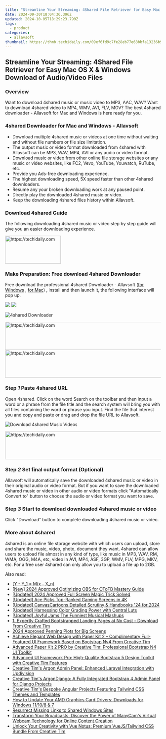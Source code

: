 ```yaml
---
title: "Streamline Your Streaming: 4Shared File Retriever for Easy Mac OS X & Windows Download of Audio/Video Files"
date: 2024-09-30T18:04:36.396Z
updated: 2024-10-05T18:29:23.799Z
tags:
  - product
categories:
  - allavsoft
thumbnail: https://thmb.techidaily.com/09ef6fd9c7fe28eb77e63bbfa13236b988e850bf98e48829cdc79a65c4caf17b.jpg
---
```


## Streamline Your Streaming: 4Shared File Retriever for Easy Mac OS X & Windows Download of Audio/Video Files

### Overview

Want to download 4shared music or music video to MP3, AAC, WAV? Want to download 4shared video to MP4, WMV, AVI, FLV, MOV? The best 4shared downloader - Allavsoft for Mac and Windows is here ready for you.

### 4shared Downloader for Mac and Windows - Allavsoft

* Download multiple 4shared music or videos at one time without waiting and without file numbers or file size limitation.
* The output music or video format downloaded from 4shared with Allavsoft can be MP3, WAV, MP4, AVI or any audio or video format.
* Download music or video from other online file storage websites or any music or video websites, like FC2, Vevo, YouTube, Youwatch, RuTube, etc.
* Provide you Ads-free downloading experience.
* The highest downloading speed, 5X speed faster than other 4shared downloaders.
* Resume any your broken downloading work at any paused point.
* Directly play the downloaded 4shared music or video.
* Keep the downloading 4shared files history within Allavsoft.

### Download 4shared Guide

The following downloading 4shared music or video step by step guide will give you an easier downloading experience.

<!-- affiliate ads begin -->
<a href="https://aligracehair.sjv.io/c/5597632/2135397/19272" target="_top" id="2135397">
  <img src="//a.impactradius-go.com/display-ad/19272-2135397" border="0" alt="https://techidaily.com" width="180" height="90"/>
</a>
<img height="0" width="0" src="https://aligracehair.sjv.io/i/5597632/2135397/19272" style="position:absolute;visibility:hidden;" border="0" />
<!-- affiliate ads end -->

### Make Preparation: Free download 4shared Downloader

Free download the professional 4shared Downloader - Allavsoft ([for Windows](https://tools.techidaily.com/allavsoft/products/) , [for Mac](https://tools.techidaily.com/allavsoft/products/)) , install and then launch it, the following interface will pop up.

[![](https://www.allavsoft.com/how-to/../images/how-to/free-download-win.jpg)](https://tools.techidaily.com/allavsoft/products/) [![](https://www.allavsoft.com/how-to/../images/how-to/free-download-mac.jpg)](https://tools.techidaily.com/allavsoft/products/)

![4shared Downloader](https://www.allavsoft.com/how-to/../images/allavsoft/screen-shot-600.jpg)

<!-- affiliate ads begin -->
<a href="https://unicoeye.pxf.io/c/5597632/2134493/18498" target="_top" id="2134493">
  <img src="//a.impactradius-go.com/display-ad/18498-2134493" border="0" alt="https://techidaily.com" width="728" height="90"/>
</a>
<img height="0" width="0" src="https://unicoeye.pxf.io/i/5597632/2134493/18498" style="position:absolute;visibility:hidden;" border="0" />
<!-- affiliate ads end -->

<!-- affiliate ads begin -->
<a href="https://appsumo.8odi.net/c/5597632/2105859/7443" target="_top" id="2105859">
  <img src="//a.impactradius-go.com/display-ad/7443-2105859" border="0" alt="https://techidaily.com" width="728" height="90"/>
</a>
<img height="0" width="0" src="https://appsumo.8odi.net/i/5597632/2105859/7443" style="position:absolute;visibility:hidden;" border="0" />
<!-- affiliate ads end -->

### Step _1_ Paste 4shared URL

Open 4shared. Click on the word Search on the toolbar and then input a word or a phrase from the file title and the search system will bring you with all files containing the word or phrase you input. Find the file that interest you and copy and paste or drag and drop the file URL to Allavsoft.

![Download 4shared Music Videos](https://www.allavsoft.com/how-to/../images/how-to/download-jibjab-videos/download-jibjab-videos.jpg)

<!-- affiliate ads begin -->
<a href="https://aligracehair.sjv.io/c/5597632/1902324/19272" target="_top" id="1902324">
  <img src="//a.impactradius-go.com/display-ad/19272-1902324" border="0" alt="https://techidaily.com" width="728" height="90"/>
</a>
<img height="0" width="0" src="https://aligracehair.sjv.io/i/5597632/1902324/19272" style="position:absolute;visibility:hidden;" border="0" />
<!-- affiliate ads end -->

### Step _2_ Set final output format (Optional)

Allavsoft will automatically save the downloaded 4shared music or video in their original audio or video format. But if you want to save the downloaded 4shared music or video in other audio or video formats click "Automatically Convert to" button to choose the audio or video format you want to save.

### Step _3_ Start to download downloaded 4shared music or video

Click "Download" button to complete downloading 4shared music or video.

### More about 4shared

4shared is an online file storage website with which users can upload, store and share the music, video, photo, document they want. 4shared can allow users to upload file almost in any kind of type, like music in MP3, WAV, RM, WMA, OGG, M4A, etc, video in AVI, MP4, ASF, 3GP, WMV, FLV, MPG, MKV, etc. For a free user 4shared can only allow you to upload a file up to 2GB.

<ins class="adsbygoogle"
     style="display:block"
     data-ad-format="autorelaxed"
     data-ad-client="ca-pub-7571918770474297"
     data-ad-slot="1223367746"></ins>

<ins class="adsbygoogle"
     style="display:block"
     data-ad-client="ca-pub-7571918770474297"
     data-ad-slot="8358498916"
     data-ad-format="auto"
     data-full-width-responsive="true"></ins>

<span class="atpl-alsoreadstyle">Also read:</span>
<div><ul>
<li><a href="https://win-popular.techidaily.com/y-y1-mx-xn/"><u> [Y - Y_1 = M(x - X_n) </u></a></li>
<li><a href="https://visual-screen-recording.techidaily.com/new-2024-approved-optimizing-obs-for-otofb-mastery-guide/"><u>[New] 2024 Approved Optimizing OBS for OToFB Mastery Guide</u></a></li>
<li><a href="https://video-screen-grab.techidaily.com/updated-2024-approved-full-screen-magic-trick-solved/"><u>[Updated] 2024 Approved Full Screen Magic Trick Solved</u></a></li>
<li><a href="https://vp-tips.techidaily.com/updated-ace-picks-top-ranked-gaming-screens-in-4k/"><u>[Updated] Ace Picks Top-Ranked Gaming Screens in 4K</u></a></li>
<li><a href="https://fox-http.techidaily.com/updated-canvascartoons-detailed-scrutiny-and-handbooks-24-for-2024/"><u>[Updated] CanvasCartoons Detailed Scrutiny & Handbooks '24 for 2024</u></a></li>
<li><a href="https://some-techniques.techidaily.com/updated-harnessing-color-grading-power-with-central-luts/"><u>[Updated] Harnessing Color Grading Power with Central Luts</u></a></li>
<li><a href="https://youtube-tips.techidaily.com/ed-joyful-jams-the-funniest-musical-mashups/"><u>[Updated] Joyful Jams The Funniest Musical Mashups</u></a></li>
<li><a href="https://win-popular.techidaily.com/1-expertly-crafted-bootstrapped-landing-pages-at-no-cost-download-from-creative-tim/"><u>1. Expertly Crafted Bootstrapped Landing Pages at No Cost - Download From Creative Tim</u></a></li>
<li><a href="https://extra-approaches.techidaily.com/2024-approved-penning-plots-for-big-screens/"><u>2024 Approved Penning Plots for Big Screens</u></a></li>
<li><a href="https://win-popular.techidaily.com/achieve-elegant-web-design-with-paper-kit-2-complimentary-full-featured-ui-framework-based-on-bootstrap-nv4-from-creative-tim/"><u>Achieve Elegant Web Design with Paper Kit 2 – Complimentary Full-Featured UI Framework Based on Bootstrap Nv4 From Creative Tim</u></a></li>
<li><a href="https://win-popular.techidaily.com/advanced-paper-kit-2-pro-by-creative-tim-professional-bootstrap-n4-ui-toolkit/"><u>Advanced Paper Kit 2 PRO by Creative Tim: Professional Bootstrap N4 UI Toolkit</u></a></li>
<li><a href="https://win-popular.techidaily.com/advanced-ui-framework-pro-high-quality-bootstrap-5-design-toolkit-with-creative-tim-features/"><u>Advanced UI Framework Pro: High-Quality Bootstrap 5 Design Toolkit with Creative Tim Features</u></a></li>
<li><a href="https://win-popular.techidaily.com/creative-tims-argon-admin-panel-enhanced-laravel-integration-with-updivision/"><u>Creative Tim's Argon Admin Panel: Enhanced Laravel Integration with Updivision</u></a></li>
<li><a href="https://win-popular.techidaily.com/creative-tims-argondjango-a-fully-integrated-bootstrap-4-admin-panel-for-django-projects/"><u>Creative Tim's ArgonDjango: A Fully Integrated Bootstrap 4 Admin Panel for Django Projects</u></a></li>
<li><a href="https://win-popular.techidaily.com/creative-tims-bespoke-angular-projects-featuring-tailwind-css-themes-and-templates/"><u>Creative Tim's Bespoke Angular Projects Featuring Tailwind CSS Themes and Templates</u></a></li>
<li><a href="https://hardware-updates.techidaily.com/how-to-update-your-amd-graphics-card-drivers-downloads-for-windows-11108-and-7/"><u>How to Update Your AMD Graphics Card Drivers: Downloads for Windows 11/10/8 & 7</u></a></li>
<li><a href="https://win11.techidaily.com/resurrect-missing-links-to-shared-windows-sites/"><u>Resurrect Missing Links to Shared Windows Sites</u></a></li>
<li><a href="https://discover-docs.techidaily.com/transform-your-broadcasts-discover-the-power-of-manycams-virtual-webcam-technology-for-online-content-creation/"><u>Transform Your Broadcasts: Discover the Power of ManyCam's Virtual Webcam Technology for Online Content Creation</u></a></li>
<li><a href="https://win-popular.techidaily.com/unlock-your-creativity-with-vue-notus-premium-vuejstailwind-css-bundle-from-creative-tim/"><u>Unlock Your Creativity with Vue Notus: Premium VueJS/Tailwind CSS Bundle From Creative Tim</u></a></li>
</ul></div>

